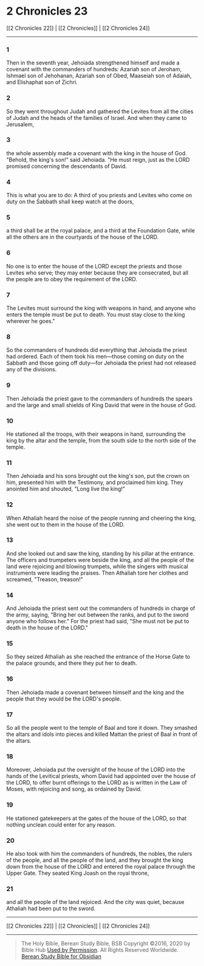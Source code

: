 # 2 Chronicles 23

[[2 Chronicles 22]] | [[2 Chronicles]] | [[2 Chronicles 24]]

---

### 1
Then in the seventh year, Jehoiada strengthened himself and made a covenant with the commanders of hundreds: Azariah son of Jeroham, Ishmael son of Jehohanan, Azariah son of Obed, Maaseiah son of Adaiah, and Elishaphat son of Zichri.

### 2
So they went throughout Judah and gathered the Levites from all the cities of Judah and the heads of the families of Israel. And when they came to Jerusalem,

### 3
the whole assembly made a covenant with the king in the house of God. "Behold, the king's son!" said Jehoiada. "He must reign, just as the LORD promised concerning the descendants of David.

### 4
This is what you are to do: A third of you priests and Levites who come on duty on the Sabbath shall keep watch at the doors,

### 5
a third shall be at the royal palace, and a third at the Foundation Gate, while all the others are in the courtyards of the house of the LORD.

### 6
No one is to enter the house of the LORD except the priests and those Levites who serve; they may enter because they are consecrated, but all the people are to obey the requirement of the LORD.

### 7
The Levites must surround the king with weapons in hand, and anyone who enters the temple must be put to death. You must stay close to the king wherever he goes."

### 8
So the commanders of hundreds did everything that Jehoiada the priest had ordered. Each of them took his men—those coming on duty on the Sabbath and those going off duty—for Jehoiada the priest had not released any of the divisions.

### 9
Then Jehoiada the priest gave to the commanders of hundreds the spears and the large and small shields of King David that were in the house of God.

### 10
He stationed all the troops, with their weapons in hand, surrounding the king by the altar and the temple, from the south side to the north side of the temple.

### 11
Then Jehoiada and his sons brought out the king's son, put the crown on him, presented him with the Testimony, and proclaimed him king. They anointed him and shouted, "Long live the king!"

### 12
When Athaliah heard the noise of the people running and cheering the king, she went out to them in the house of the LORD.

### 13
And she looked out and saw the king, standing by his pillar at the entrance. The officers and trumpeters were beside the king, and all the people of the land were rejoicing and blowing trumpets, while the singers with musical instruments were leading the praises. Then Athaliah tore her clothes and screamed, "Treason, treason!"

### 14
And Jehoiada the priest sent out the commanders of hundreds in charge of the army, saying, "Bring her out between the ranks, and put to the sword anyone who follows her." For the priest had said, "She must not be put to death in the house of the LORD."

### 15
So they seized Athaliah as she reached the entrance of the Horse Gate to the palace grounds, and there they put her to death.

### 16
Then Jehoiada made a covenant between himself and the king and the people that they would be the LORD's people.

### 17
So all the people went to the temple of Baal and tore it down. They smashed the altars and idols into pieces and killed Mattan the priest of Baal in front of the altars.

### 18
Moreover, Jehoiada put the oversight of the house of the LORD into the hands of the Levitical priests, whom David had appointed over the house of the LORD, to offer burnt offerings to the LORD as is written in the Law of Moses, with rejoicing and song, as ordained by David.

### 19
He stationed gatekeepers at the gates of the house of the LORD, so that nothing unclean could enter for any reason.

### 20
He also took with him the commanders of hundreds, the nobles, the rulers of the people, and all the people of the land, and they brought the king down from the house of the LORD and entered the royal palace through the Upper Gate. They seated King Joash on the royal throne,

### 21
and all the people of the land rejoiced. And the city was quiet, because Athaliah had been put to the sword.

---

[[2 Chronicles 22]] | [[2 Chronicles]] | [[2 Chronicles 24]]

---

> The Holy Bible, Berean Study Bible, BSB
> Copyright &copy;2016, 2020 by Bible Hub
> [Used by Permission](https://berean.bible/terms.htm). All Rights Reserved Worldwide.
> [Berean Study Bible for Obsidian](https://github.com/gapmiss/berean-study-bible-for-obsidian)

